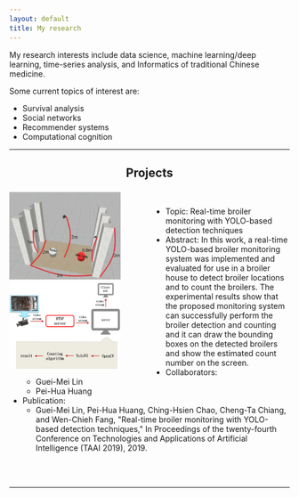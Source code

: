 ```yaml
---
layout: default
title: My research
---
```


My research interests include data science, machine learning/deep learning, time-series analysis, and Informatics of traditional
Chinese medicine.  

Some current topics of interest are: 
* Survival analysis
* Social networks
* Recommender systems
* Computational cognition

<hr>

<h2 style="text-align: center">Projects</h2>

<div class="frame">
    <img src="environment.png" align="left" style="margin-top:5px; margin-right:81px; width:200px" alt="environment"/>
    <img src="arch.png" align="left" style="margin-top:5px; margin-right:81px; width:200px" alt="architecture"/>
</div>

<br/>

* Topic: Real-time broiler monitoring with YOLO-based detection techniques
* Abstract: In this work, a real-time YOLO-based broiler monitoring system was implemented and evaluated for use in a broiler house to detect broiler locations and to count
the broilers. The experimental results show that the proposed monitoring system can successfully perform the broiler detection
and counting and it can draw the bounding boxes on the detected broilers and show the estimated count number on the screen.
* Collaborators:
  * Guei-Mei Lin
  * Pei-Hua Huang
* Publication:
  * Guei-Mei Lin, Pei-Hua Huang, Ching-Hsien Chao, Cheng-Ta Chiang, and Wen-Chieh Fang, "Real-time broiler monitoring with YOLO-based detection techniques," In Proceedings of the twenty-fourth Conference on Technologies and Applications of Artificial Intelligence (TAAI 2019), 2019.

<br/>

<br/>

<hr>


